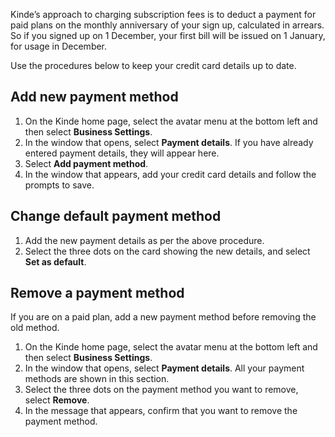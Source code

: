 
Kinde’s approach to charging subscription fees is to deduct a payment for paid plans on the monthly anniversary of your sign up, calculated in arrears. So if you signed up on 1 December, your first bill will be issued on 1 January, for usage in December.

Use the procedures below to keep your credit card details up to date.

## Add new payment method

1. On the Kinde home page, select the avatar menu at the bottom left and then select **Business Settings**.
2. In the window that opens, select **Payment details**. If you have already entered payment details, they will appear here.
3. Select **Add payment method**.
4. In the window that appears, add your credit card details and follow the prompts to save.

## Change default payment method

1. Add the new payment details as per the above procedure.
2. Select the three dots on the card showing the new details, and select **Set as default**.

## Remove a payment method

If you are on a paid plan, add a new payment method before removing the old method.

1. On the Kinde home page, select the avatar menu at the bottom left and then select **Business Settings**.
2. In the window that opens, select **Payment details**. All your payment methods are shown in this section.
3. Select the three dots on the payment method you want to remove, select **Remove**.
4. In the message that appears, confirm that you want to remove the payment method.

